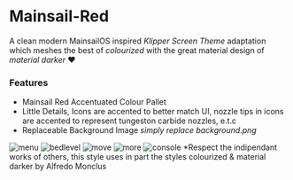 # Mainsail-Red
A clean modern MainsailOS inspired *Klipper Screen Theme* adaptation which meshes the best of _colourized_ with the great material design of _material darker_ ❤️

### Features
- Mainsail Red Accentuated Colour Pallet
- Little Details, Icons are accented to better match UI, nozzle tips in icons are accented to represent tungeston carbide nozzles, e.t.c
- Replaceable Background Image _simply replace background.png_

![menu](https://github.com/Misunderstood-Wookiee/Mainsail-Red/assets/22002023/f5d543e2-7c29-42c4-bb8e-333fe84196c0)
![bedlevel](https://github.com/Misunderstood-Wookiee/Mainsail-Red/assets/22002023/081cdf7d-767f-43fb-a21f-1240310e4e64)
![move](https://github.com/Misunderstood-Wookiee/Mainsail-Red/assets/22002023/2e82e9cd-3bec-4696-a368-d425f2f09b3e)
![more](https://github.com/Misunderstood-Wookiee/Mainsail-Red/assets/22002023/c2805ebe-0ca9-43b6-8bd0-4f45040646b7)
![console](https://github.com/Misunderstood-Wookiee/Mainsail-Red/assets/22002023/177d58ef-5923-4c3d-9d47-94ad068f0fa2)
*Respect the indipendant works of others, this style uses in part the styles colourized & material darker by Alfredo Monclus
